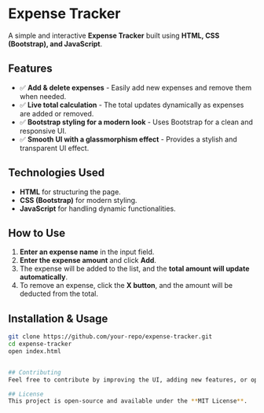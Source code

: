# Expense Tracker

A simple and interactive **Expense Tracker** built using **HTML, CSS (Bootstrap), and JavaScript**.

## Features
- ✅ **Add & delete expenses** - Easily add new expenses and remove them when needed.
- ✅ **Live total calculation** - The total updates dynamically as expenses are added or removed.
- ✅ **Bootstrap styling for a modern look** - Uses Bootstrap for a clean and responsive UI.
- ✅ **Smooth UI with a glassmorphism effect** - Provides a stylish and transparent UI effect.

## Technologies Used
- **HTML** for structuring the page.
- **CSS (Bootstrap)** for modern styling.
- **JavaScript** for handling dynamic functionalities.

## How to Use
1. **Enter an expense name** in the input field.
2. **Enter the expense amount** and click **Add**.
3. The expense will be added to the list, and the **total amount will update automatically**.
4. To remove an expense, click the **X button**, and the amount will be deducted from the total.


## Installation & Usage
```sh
git clone https://github.com/your-repo/expense-tracker.git
cd expense-tracker
open index.html


## Contributing
Feel free to contribute by improving the UI, adding new features, or optimizing the JavaScript code.

## License
This project is open-source and available under the **MIT License**.
```

